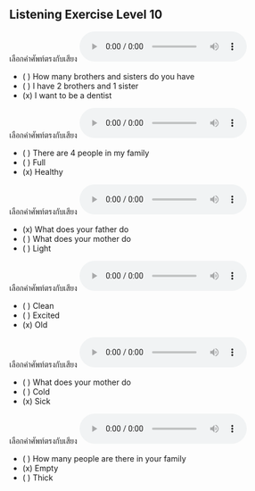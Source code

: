 ## Listening Exercise Level 10

เลือกคำศัพท์ตรงกับเสียง  ![](/media/audio/I&#x20;want&#x20;to&#x20;be&#x20;a&#x20;dentist.mp3) 
 - ( ) How many brothers and sisters do you have
 - ( ) I have 2 brothers and 1 sister
 - (x) I want to be a dentist


เลือกคำศัพท์ตรงกับเสียง  ![](/media/audio/healthy.mp3) 
 - ( ) There are 4 people in my family
 - ( ) Full
 - (x) Healthy


เลือกคำศัพท์ตรงกับเสียง  ![](/media/audio/What&#x20;does&#x20;your&#x20;father&#x20;do.mp3) 
 - (x) What does your father do
 - ( ) What does your mother do
 - ( ) Light


เลือกคำศัพท์ตรงกับเสียง  ![](/media/audio/old.mp3) 
 - ( ) Clean
 - ( ) Excited
 - (x) Old


เลือกคำศัพท์ตรงกับเสียง  ![](/media/audio/sick.mp3) 
 - ( ) What does your mother do
 - ( ) Cold
 - (x) Sick


เลือกคำศัพท์ตรงกับเสียง  ![](/media/audio/empty.mp3) 
 - ( ) How many people are there in your family
 - (x) Empty
 - ( ) Thick

